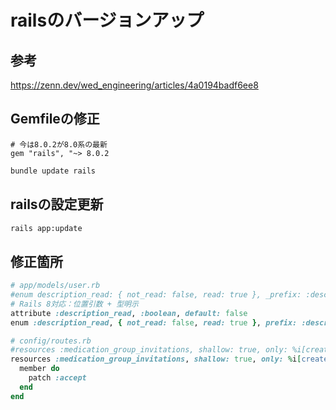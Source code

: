 # railsのバージョンアップ

## 参考

https://zenn.dev/wed_engineering/articles/4a0194badf6ee8

## Gemfileの修正

```
# 今は8.0.2が8.0系の最新
gem "rails", "~> 8.0.2
```

```bash
bundle update rails
```

## railsの設定更新

```bash
rails app:update
```

## 修正箇所

```ruby
# app/models/user.rb
#enum description_read: { not_read: false, read: true }, _prefix: :description
# Rails 8対応：位置引数 + 型明示
attribute :description_read, :boolean, default: false
enum :description_read, { not_read: false, read: true }, prefix: :description
```

```ruby
# config/routes.rb
#resources :medication_group_invitations, shallow: true, only: %i[create show accept]
resources :medication_group_invitations, shallow: true, only: %i[create show] do
  member do
    patch :accept
  end
end
```

